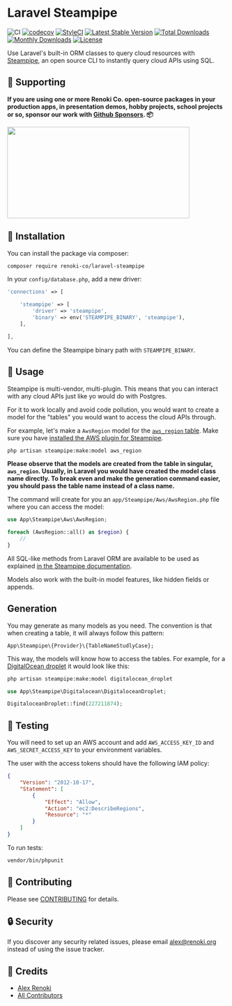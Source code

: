 Laravel Steampipe
=================

![CI](https://github.com/renoki-co/laravel-steampipe/workflows/CI/badge.svg?branch=master)
[![codecov](https://codecov.io/gh/renoki-co/laravel-steampipe/branch/master/graph/badge.svg)](https://codecov.io/gh/renoki-co/laravel-steampipe/branch/master)
[![StyleCI](https://github.styleci.io/repos/407113139/shield?branch=master)](https://github.styleci.io/repos/407113139)
[![Latest Stable Version](https://poser.pugx.org/renoki-co/laravel-steampipe/v/stable)](https://packagist.org/packages/renoki-co/laravel-steampipe)
[![Total Downloads](https://poser.pugx.org/renoki-co/laravel-steampipe/downloads)](https://packagist.org/packages/renoki-co/laravel-steampipe)
[![Monthly Downloads](https://poser.pugx.org/renoki-co/laravel-steampipe/d/monthly)](https://packagist.org/packages/renoki-co/laravel-steampipe)
[![License](https://poser.pugx.org/renoki-co/laravel-steampipe/license)](https://packagist.org/packages/renoki-co/laravel-steampipe)

Use Laravel's built-in ORM classes to query cloud resources with [Steampipe](https://hub.steampipe.io), an open source CLI to instantly query cloud APIs using SQL.

## 🤝 Supporting

**If you are using one or more Renoki Co. open-source packages in your production apps, in presentation demos, hobby projects, school projects or so, sponsor our work with [Github Sponsors](https://github.com/sponsors/rennokki). 📦**

[<img src="https://github-content.s3.fr-par.scw.cloud/static/33.jpg" height="210" width="418" />](https://github-content.renoki.org/github-repo/33)

## 🚀 Installation

You can install the package via composer:

```bash
composer require renoki-co/laravel-steampipe
```

In your `config/database.php`, add a new driver:

```php
'connections' => [

    'steampipe' => [
        'driver' => 'steampipe',
        'binary' => env('STEAMPIPE_BINARY', 'steampipe'),
    ],

],
```

You can define the Steampipe binary path with `STEAMPIPE_BINARY`.

## 🙌 Usage

Steampipe is multi-vendor, multi-plugin. This means that you can interact with any cloud APIs just like yo would do with Postgres.

For it to work locally and avoid code pollution, you would want to create a model for the "tables" you would want to access the cloud APIs through.

For example, let's make a `AwsRegion` model for the [`aws_region` table](https://hub.steampipe.io/plugins/turbot/aws/tables/aws_region). Make sure you have [installed the AWS plugin for Steampipe](https://steampipe.io/docs).

```bash
php artisan steampipe:make:model aws_region
```

**Please observe that the models are created from the table in singular, `aws_region`. Usually, in Laravel you would have created the model class name directly. To break even and make the generation command easier, you should pass the table name instead of a class name.**

The command will create for you an `app/Steampipe/Aws/AwsRegion.php` file where you can access the model:

```php
use App\Steampipe\Aws\AwsRegion;

foreach (AwsRegion::all() as $region) {
    //
}
```

All SQL-like methods from Laravel ORM are available to be used as explained [in the Steampipe documentation](https://steampipe.io/docs/using-steampipe/writing-queries).

Models also work with the built-in model features, like hidden fields or appends.

## Generation

You may generate as many models as you need. The convention is that when creating a table, it will always follow this pattern:

```
App\Steampipe\{Provider}\{TableNameStudlyCase};
```

This way, the models will know how to access the tables. For example, for a [DigitalOcean droplet](https://hub.steampipe.io/plugins/turbot/digitalocean/tables/digitalocean_droplet) it would look like this:

```bash
php artisan steampipe:make:model digitalocean_droplet
```

```php
use App\Steampipe\Digitalocean\DigitaloceanDroplet;

DigitaloceanDroplet::find(227211874);
```

## 🐛 Testing

You will need to set up an AWS account and add `AWS_ACCESS_KEY_ID` and `AWS_SECRET_ACCESS_KEY` to your environment variables.

The user with the access tokens should have the following IAM policy:

```json
{
    "Version": "2012-10-17",
    "Statement": [
        {
            "Effect": "Allow",
            "Action": "ec2:DescribeRegions",
            "Resource": "*"
        }
    ]
}
```

To run tests:

``` bash
vendor/bin/phpunit
```

## 🤝 Contributing

Please see [CONTRIBUTING](CONTRIBUTING.md) for details.

## 🔒  Security

If you discover any security related issues, please email alex@renoki.org instead of using the issue tracker.

## 🎉 Credits

- [Alex Renoki](https://github.com/rennokki)
- [All Contributors](../../contributors)
